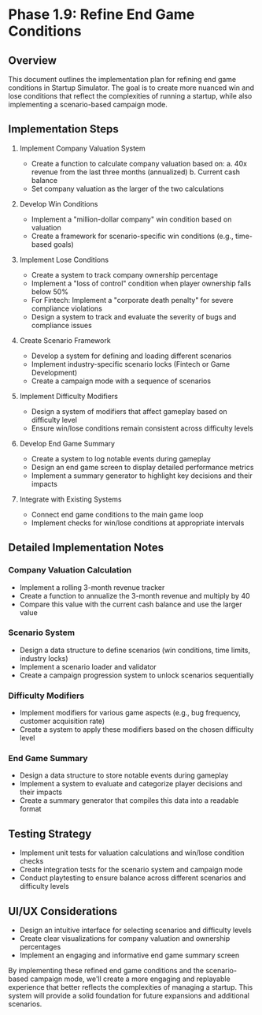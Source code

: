 # Phase 1.9: Refine End Game Conditions

## Overview
This document outlines the implementation plan for refining end game conditions in Startup Simulator. The goal is to create more nuanced win and lose conditions that reflect the complexities of running a startup, while also implementing a scenario-based campaign mode.

## Implementation Steps

1. Implement Company Valuation System
   - Create a function to calculate company valuation based on:
     a. 40x revenue from the last three months (annualized)
     b. Current cash balance
   - Set company valuation as the larger of the two calculations

2. Develop Win Conditions
   - Implement a "million-dollar company" win condition based on valuation
   - Create a framework for scenario-specific win conditions (e.g., time-based goals)

3. Implement Lose Conditions
   - Create a system to track company ownership percentage
   - Implement a "loss of control" condition when player ownership falls below 50%
   - For Fintech: Implement a "corporate death penalty" for severe compliance violations
   - Design a system to track and evaluate the severity of bugs and compliance issues

4. Create Scenario Framework
   - Develop a system for defining and loading different scenarios
   - Implement industry-specific scenario locks (Fintech or Game Development)
   - Create a campaign mode with a sequence of scenarios

5. Implement Difficulty Modifiers
   - Design a system of modifiers that affect gameplay based on difficulty level
   - Ensure win/lose conditions remain consistent across difficulty levels

6. Develop End Game Summary
   - Create a system to log notable events during gameplay
   - Design an end game screen to display detailed performance metrics
   - Implement a summary generator to highlight key decisions and their impacts

7. Integrate with Existing Systems
   - Connect end game conditions to the main game loop
   - Implement checks for win/lose conditions at appropriate intervals

## Detailed Implementation Notes

### Company Valuation Calculation
- Implement a rolling 3-month revenue tracker
- Create a function to annualize the 3-month revenue and multiply by 40
- Compare this value with the current cash balance and use the larger value

### Scenario System
- Design a data structure to define scenarios (win conditions, time limits, industry locks)
- Implement a scenario loader and validator
- Create a campaign progression system to unlock scenarios sequentially

### Difficulty Modifiers
- Implement modifiers for various game aspects (e.g., bug frequency, customer acquisition rate)
- Create a system to apply these modifiers based on the chosen difficulty level

### End Game Summary
- Design a data structure to store notable events during gameplay
- Implement a system to evaluate and categorize player decisions and their impacts
- Create a summary generator that compiles this data into a readable format

## Testing Strategy
- Implement unit tests for valuation calculations and win/lose condition checks
- Create integration tests for the scenario system and campaign mode
- Conduct playtesting to ensure balance across different scenarios and difficulty levels

## UI/UX Considerations
- Design an intuitive interface for selecting scenarios and difficulty levels
- Create clear visualizations for company valuation and ownership percentages
- Implement an engaging and informative end game summary screen

By implementing these refined end game conditions and the scenario-based campaign mode, we'll create a more engaging and replayable experience that better reflects the complexities of managing a startup. This system will provide a solid foundation for future expansions and additional scenarios.